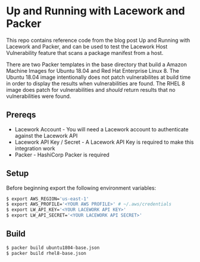 # Up and Running with Lacework and Packer
This repo contains reference code from the blog post Up and Running with Lacework and Packer,
and can be used to test the Lacework Host Vulnerability feature that scans a package manifest 
from a host. 


There are two Packer templates in the base directory that build a Amazon Machine Images for 
Ubuntu 18.04 and Red Hat Enterprise Linux 8. The Ubuntu 18.04 image intentionally does not patch
vulnerabilites at build time in order to display the results when vulnerabilities are found. The 
RHEL 8 image does patch for vulnerabilities and _should_ return results that no vulnerabilities 
were found.

## Prereqs
- Lacework Account - You will need a Lacework account to authenticate against the Lacework API
- Lacework API Key / Secret - A Lacework API Key is required to make this integration work
- Packer - HashiCorp Packer is required

## Setup
Before beginning export the following environment variables:

```bash
$ export AWS_REGION='us-east-1'
$ export AWS_PROFILE='<YOUR AWS PROFILE>' # ~/.aws/credentials
$ export LW_API_KEY='<YOUR LACEWORK API KEY>'
$ export LW_API_SECRET='<YOUR LACEWORK API SECRET>'
```

## Build
```bash
$ packer build ubuntu1804-base.json
$ packer build rhel8-base.json
```